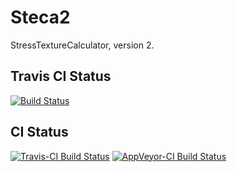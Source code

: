 # Steca2
StressTextureCalculator, version 2.

## Travis CI Status

[![Build Status](https://travis-ci.org/scgmlz/Steca2.svg?branch=develop)](https://travis-ci.org/scgmlz/Steca2)

## CI Status

[![Travis-CI Build Status](https://travis-ci.org/scgmlz/Steca2.svg?branch=develop)](https://travis-ci.org/scgmlz/Steca2)
[![AppVeyor-CI Build Status](https://ci.appveyor.com/api/projects/status/github/scgmlz/Steca2?branch=develop&svg=true)](https://ci.appveyor.com/project/jburle/steca2)
